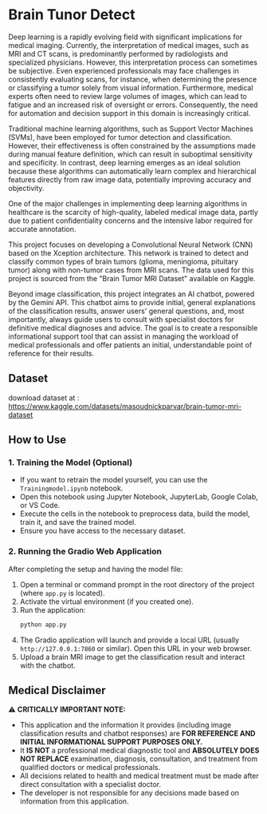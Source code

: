 # Brain Tunor Detect 

Deep learning is a rapidly evolving field with significant implications for medical imaging. Currently, the interpretation of medical images, such as MRI and CT scans, is predominantly performed by radiologists and specialized physicians. However, this interpretation process can sometimes be subjective. Even experienced professionals may face challenges in consistently evaluating scans, for instance, when determining the presence or classifying a tumor solely from visual information. Furthermore, medical experts often need to review large volumes of images, which can lead to fatigue and an increased risk of oversight or errors. Consequently, the need for automation and decision support in this domain is increasingly critical.

Traditional machine learning algorithms, such as Support Vector Machines (SVMs), have been employed for tumor detection and classification. However, their effectiveness is often constrained by the assumptions made during manual feature definition, which can result in suboptimal sensitivity and specificity. In contrast, deep learning emerges as an ideal solution because these algorithms can automatically learn complex and hierarchical features directly from raw image data, potentially improving accuracy and objectivity.

One of the major challenges in implementing deep learning algorithms in healthcare is the scarcity of high-quality, labeled medical image data, partly due to patient confidentiality concerns and the intensive labor required for accurate annotation.

This project focuses on developing a Convolutional Neural Network (CNN) based on the Xception architecture. This network is trained to detect and classify common types of brain tumors (glioma, meningioma, pituitary tumor) along with non-tumor cases from MRI scans. The data used for this project is sourced from the "Brain Tumor MRI Dataset" available on Kaggle.

Beyond image classification, this project integrates an AI chatbot, powered by the Gemini API. This chatbot aims to provide initial, general explanations of the classification results, answer users' general questions, and, most importantly, always guide users to consult with specialist doctors for definitive medical diagnoses and advice. The goal is to create a responsible informational support tool that can assist in managing the workload of medical professionals and offer patients an initial, understandable point of reference for their results.


## Dataset
download dataset at : https://www.kaggle.com/datasets/masoudnickparvar/brain-tumor-mri-dataset

## How to Use

### 1. Training the Model (Optional)

* If you want to retrain the model yourself, you can use the `Trainingmodel.ipynb` notebook.
* Open this notebook using Jupyter Notebook, JupyterLab, Google Colab, or VS Code.
* Execute the cells in the notebook to preprocess data, build the model, train it, and save the trained model.
* Ensure you have access to the necessary dataset.

### 2. Running the Gradio Web Application

After completing the setup and having the model file:
1.  Open a terminal or command prompt in the root directory of the project (where `app.py` is located).
2.  Activate the virtual environment (if you created one).
3.  Run the application:
    ```bash
    python app.py
    ```
4.  The Gradio application will launch and provide a local URL (usually `http://127.0.0.1:7860` or similar). Open this URL in your web browser.
5.  Upload a brain MRI image to get the classification result and interact with the chatbot.

## Medical Disclaimer

⚠️ **CRITICALLY IMPORTANT NOTE:**
* This application and the information it provides (including image classification results and chatbot responses) are **FOR REFERENCE AND INITIAL INFORMATIONAL SUPPORT PURPOSES ONLY.**
* It **IS NOT** a professional medical diagnostic tool and **ABSOLUTELY DOES NOT REPLACE** examination, diagnosis, consultation, and treatment from qualified doctors or medical professionals.
* All decisions related to health and medical treatment must be made after direct consultation with a specialist doctor.
* The developer is not responsible for any decisions made based on information from this application.


